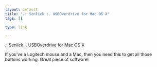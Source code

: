 ```yaml
--- 
layout: default
title: ".: Senlick :. USBOverdrive for Mac OS X"
tags: []

type: link

---
```

<a href="http://www.senlick.com/html/01.00.html">.: Senlick :. USBOverdrive for Mac OS X</a>

If you've a Logitech mouse and a Mac, then you need this to get all those buttons working. Great piece of software!
